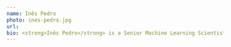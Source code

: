 ```yaml
---
name: Inês Pedro
photo: ines-pedro.jpg
url: 
bio: <strong>Inês Pedro</strong> is a Senior Machine Learning Scientist at Zendesk (joined with the acquisition of Cleverly, a Portuguese startup) working on Natural Language Processing problems. With a background in Applied Mathematics and Computation, she has been co-organizing the Deep Learning Sessions since 2020. Inês enjoys spending time at the beach, playing tennis and reading.
---
```


